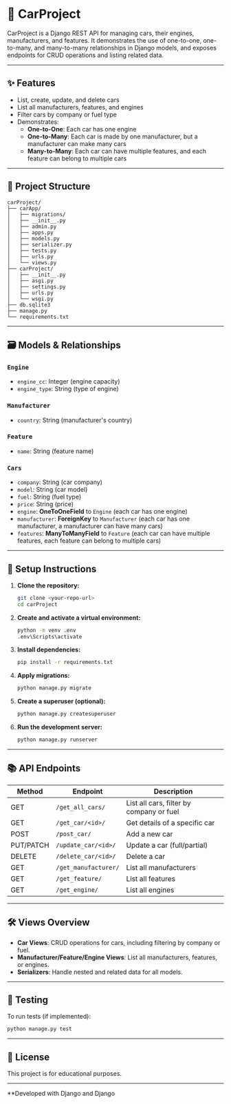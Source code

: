# 🚗 CarProject

CarProject is a Django REST API for managing cars, their engines, manufacturers, and features. It demonstrates the use of one-to-one, one-to-many, and many-to-many relationships in Django models, and exposes endpoints for CRUD operations and listing related data.

---

## ✨ Features

- List, create, update, and delete cars
- List all manufacturers, features, and engines
- Filter cars by company or fuel type
- Demonstrates:
  - **One-to-One**: Each car has one engine
  - **One-to-Many**: Each car is made by one manufacturer, but a manufacturer can make many cars
  - **Many-to-Many**: Each car can have multiple features, and each feature can belong to multiple cars

---

## 📁 Project Structure

```
carProject/
├── carApp/
│   ├── migrations/
│   ├── __init__.py
│   ├── admin.py
│   ├── apps.py
│   ├── models.py
│   ├── serializer.py
│   ├── tests.py
│   ├── urls.py
│   └── views.py
├── carProject/
│   ├── __init__.py
│   ├── asgi.py
│   ├── settings.py
│   ├── urls.py
│   └── wsgi.py
├── db.sqlite3
├── manage.py
└── requirements.txt
```

---

## 🗃️ Models & Relationships

### `Engine`
- `engine_cc`: Integer (engine capacity)
- `engine_type`: String (type of engine)

### `Manufacturer`
- `country`: String (manufacturer's country)

### `Feature`
- `name`: String (feature name)

### `Cars`
- `company`: String (car company)
- `model`: String (car model)
- `fuel`: String (fuel type)
- `price`: String (price)
- `engine`: **OneToOneField** to `Engine` (each car has one engine)
- `manufacturer`: **ForeignKey** to `Manufacturer` (each car has one manufacturer, a manufacturer can have many cars)
- `features`: **ManyToManyField** to `Feature` (each car can have multiple features, each feature can belong to multiple cars)

---

## 🚀 Setup Instructions

1. **Clone the repository:**
    ```sh
    git clone <your-repo-url>
    cd carProject
    ```

2. **Create and activate a virtual environment:**
    ```sh
    python -m venv .env
    .env\Scripts\activate
    ```

3. **Install dependencies:**
    ```sh
    pip install -r requirements.txt
    ```

4. **Apply migrations:**
    ```sh
    python manage.py migrate
    ```

5. **Create a superuser (optional):**
    ```sh
    python manage.py createsuperuser
    ```

6. **Run the development server:**
    ```sh
    python manage.py runserver
    ```

---

## 📚 API Endpoints

| Method | Endpoint                   | Description                        |
|--------|----------------------------|------------------------------------|
| GET    | `/get_all_cars/`           | List all cars, filter by company or fuel |
| GET    | `/get_car/<id>/`           | Get details of a specific car      |
| POST   | `/post_car/`               | Add a new car                      |
| PUT/PATCH | `/update_car/<id>/`     | Update a car (full/partial)        |
| DELETE | `/delete_car/<id>/`        | Delete a car                       |
| GET    | `/get_manufacturer/`       | List all manufacturers             |
| GET    | `/get_feature/`            | List all features                  |
| GET    | `/get_engine/`             | List all engines                   |

---

## 🛠️ Views Overview

- **Car Views**: CRUD operations for cars, including filtering by company or fuel.
- **Manufacturer/Feature/Engine Views**: List all manufacturers, features, or engines.
- **Serializers**: Handle nested and related data for all models.

---

## 🧪 Testing

To run tests (if implemented):

```sh
python manage.py test
```

---

## 📜 License

This project is for educational purposes.

---

**Developed with Django and Django